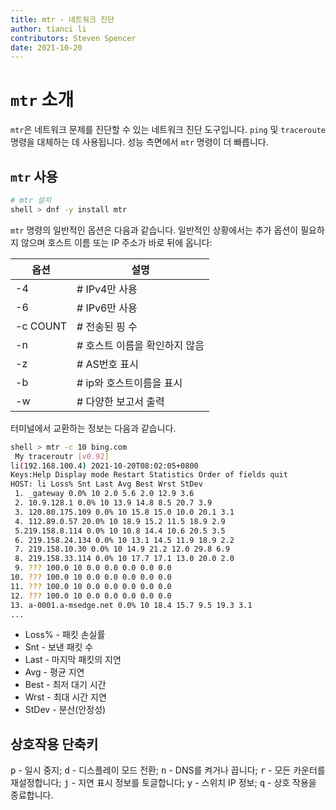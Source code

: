 ```yaml
---
title: mtr - 네트워크 진단
author: tianci li
contributors: Steven Spencer
date: 2021-10-20
---
```


# `mtr` 소개

`mtr`은 네트워크 문제를 진단할 수 있는 네트워크 진단 도구입니다. `ping` 및 `traceroute` 명령을 대체하는 데 사용됩니다. 성능 측면에서 `mtr` 명령이 더 빠릅니다.

## `mtr` 사용

```bash
# mtr 설치
shell > dnf -y install mtr
```

`mtr` 명령의 일반적인 옵션은 다음과 같습니다. 일반적인 상황에서는 추가 옵션이 필요하지 않으며 호스트 이름 또는 IP 주소가 바로 뒤에 옵니다:

| 옵션       | 설명                 |
| -------- | ------------------ |
| -4       | # IPv4만 사용        |
| -6       | # IPv6만 사용        |
| -c COUNT | # 전송된 핑 수         |
| -n       | # 호스트 이름을 확인하지 않음 |
| -z       | # AS번호 표시         |
| -b       | # ip와 호스트이름을 표시   |
| -w       | # 다양한 보고서 출력      |

터미널에서 교환하는 정보는 다음과 같습니다.

```bash
shell > mtr -c 10 bing.com
 My traceroutr [v0.92]
li(192.168.100.4) 2021-10-20T08:02:05+0800
Keys:Help Display mode Restart Statistics Order of fields quit
HOST: li Loss% Snt Last Avg Best Wrst StDev
 1. _gateway 0.0% 10 2.0 5.6 2.0 12.9 3.6
 2. 10.9.128.1 0.0% 10 13.9 14.8 8.5 20.7 3.9
 3. 120.80.175.109 0.0% 10 15.8 15.0 10.0 20.1 3.1
 4. 112.89.0.57 20.0% 10 18.9 15.2 11.5 18.9 2.9
 5.219.158.8.114 0.0% 10 10.8 14.4 10.6 20.5 3.5
 6. 219.158.24.134 0.0% 10 13.1 14.5 11.9 18.9 2.2
 7. 219.158.10.30 0.0% 10 14.9 21.2 12.0 29.8 6.9
 8. 219.158.33.114 0.0% 10 17.7 17.1 13.0 20.0 2.0
 9. ??? 100.0 10 0.0 0.0 0.0 0.0 0.0
10. ??? 100.0 10 0.0 0.0 0.0 0.0 0.0
11. ??? 100.0 10 0.0 0.0 0.0 0.0 0.0
12. ??? 100.0 10 0.0 0.0 0.0 0.0 0.0
13. a-0001.a-msedge.net 0.0% 10 18.4 15.7 9.5 19.3 3.1
...
```

* Loss% - 패킷 손실률
* Snt - 보낸 패킷 수
* Last - 마지막 패킷의 지연
* Avg - 평균 지연
* Best - 최저 대기 시간
* Wrst - 최대 시간 지연
* StDev - 분산(안정성)

## 상호작용 단축키
<kbd>p</kbd> - 일시 중지; <kbd>d</kbd> - 디스플레이 모드 전환; <kbd>n</kbd> - DNS를 켜거나 끕니다; <kbd>r</kbd> - 모든 카운터를 재설정합니다; <kbd>j</kbd> - 지연 표시 정보를 토글합니다; <kbd>y</kbd> - 스위치 IP 정보; <kbd>q</kbd> - 상호 작용을 종료합니다.
